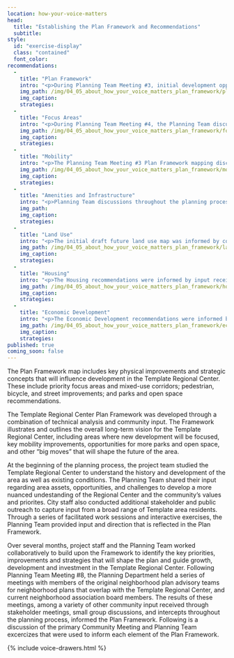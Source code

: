 ```yaml
---
location: how-your-voice-matters
head:
  title: "Establishing the Plan Framework and Recommendations"
  subtitle:
style:
  id: "exercise-display"
  class: "contained"
  font_color:
recommendations:
  -
    title: "Plan Framework"
    intro: "<p>During Planning Team Meeting #3, initial development opportunity areas were presented, and used to inform two, small group, map-based discussions that identified preliminary elements of the Plan Framework, including: preferred focus areas; mixed-use corridors; new park or plaza locations; trail, bicycle, and transit routes; intersection improvements; and gateways.</p>"
    img_path: /img/04_05_about_how_your_voice_matters_plan_framework/plan_framework.jpg
    img_caption:
    strategies:
  -
    title: "Focus Areas"
    intro: "<p>During Planning Team Meeting #4, the Planning Team discussed the intended purpose, character, and future building heights for focus areas and selected mixed-use corridors. During Community Meeting #3, participants were invited to provide input on the same focus areas and mixed-use corridor attributes discussed above. The results of these exercises were used to directly inform the <a href='/plan-framework/focus-area/' target='_blank'>focus areas</a> and <a href='/plan-framework/land-use/' target='_blank'>land use</a> elements of the plan.</p>"
    img_path: /img/04_05_about_how_your_voice_matters_plan_framework/focus_areas.jpg
    img_caption:
    strategies:
  -
    title: "Mobility"
    intro: "<p>The Planning Team Meeting #3 Plan Framework mapping discussion informed the Mobility Framework. Community Meeting #3 offered two exercises to inform the Mobility Framework. In the first exercise, prominent streets were identified on the mobility framework diagram. Participants then voted using stickers with bus, car, and bicycle icons to symbolize what mode of travel they thought needed to be prioritized on each street. The other activity used a profile view image of a streetscape, and invited particiapnts to allocate space to alternative modes and alements of the streetscape, such as automobile travel lanes, turn lanes, alternative sidewalk widths, alternative bicycle facilities, and transit lanes. The results of the exercise were used to inform the <a href='/plan-framework/mobility/' target='_blank'>Mobility Framework</a> element of the Plan. </p>"
    img_path: /img/04_05_about_how_your_voice_matters_plan_framework/mobility.jpg
    img_caption:
    strategies:
  -
    title: "Amenities and Infrastructure"
    intro: "<p>Planning Team discussions throughout the planning process and the results of Community Meetings #1 and #2 were used to inform the Amenities and Infrastructure Recommendations. A substantial amount of input on these topics was received through planning process exercises regarding assets, opportunities, vision, focus areas and mixed-use corridors, land use, and neighborhood priorities. Planning Team Meeting #6 included dedicated discussion through a mapping exercise to inform the <a href='/plan-framework/amenities-and-infrastructure/' target='_blank'>Amenities and Infrastructure</a> recommendations.</p>"
    img_path:
    img_caption:
    strategies:
  -
    title: "Land Use"
    intro: "<p>The initial draft future land use map was informed by community input from Community Meetings #1 and #2, and Planning Team Meetings #1 through #5. At Planning Team Meeting #6, the Planning Department introduced the proposed land use classifications to be used throughout San Antonio, as well as the methodology used to create the draft land use maps. Then the Template initial draft future land use map was presented and discussed, focusing on smaller areas of Template. At Planning Team Meeting #7, areas of Template that received less attention in Planning Team Meeting #6 were discussed, including areas adjacent to Broadway Street. Discussion in these meetings also informed land use policy concepts to accompany the future land use map. Feedback from these two meetings was used to present conceptual revisions to the future land use map at Planning Team Meeting #8, where additional feedback was obtained. The results of these meetings, and other input received throughout the planning process, were used to complete the future land use map and policy.</p>"
    img_path: /img/04_05_about_how_your_voice_matters_plan_framework/land_use.jpg
    img_caption:
    strategies:
  -
    title: "Housing"
    intro: "<p>The Housing recommendations were informed by input received in Community Meetings #1 and #2, and Planning Team Meetings #1 through #8. Housing was a recurring topic of input throughout the planning process. Planning Team Meeting #5 included a presentation on initial draft housing concepts and dedicated discussion to inform housing recommendations. Community Meeting #2 included an exercise that invited participants to identify alternative types of appropriate housing for neighborhoods and for focus areas and mixed-use corridors.</p>"
    img_path: /img/04_05_about_how_your_voice_matters_plan_framework/housing.jpg
    img_caption:
    strategies:
  -
    title: "Economic Development"
    intro: "<p>The Economic Development recommendations were informed by input received in Community Meetings #1 and #2, and Planning Team Meetings #1 through #8. Planning Team Meeting #5 included a presentation on initial draft economic development strategies and dedicated discussion to inform economic development recommendations. </p>"
    img_path: /img/04_05_about_how_your_voice_matters_plan_framework/economic_development.jpg
    img_caption:
    strategies:
published: true
coming_soon: false
---
```

<p>The Plan Framework map includes key physical improvements and strategic concepts that will influence development in the Template Regional Center. These include priority focus areas and mixed-use corridors; pedestrian, bicycle, and street improvements; and parks and open space recommendations.</p>
<p>The Template Regional Center Plan Framework was developed through a combination of technical analysis and community input. The Framework illustrates and outlines the overall long-term vision for the Template Regional Center, including areas where new development will be focused, key mobility improvements, opportunities for more parks and open space, and other “big moves” that will shape the future of the area.</p>
<p>At the beginning of the planning process, the project team studied the Template Regional Center to understand the history and development of the area as well as existing conditions. The Planning Team shared their input regarding area assets, opportunities, and challenges to develop a more nuanced undestanding of the Regional Center and the community’s values and priorites. City staff also conducted additional stakeholder and public outreach to capture input from a broad range of Template area residents. Through a series of facilitated work sessions and interactive exercises, the Planning Team provided input and direction that is reflected in the Plan Framework.</p>
<p>Over several months, project staff and the Planning Team worked collaboratively to build upon the Framework to identify the key priorities, improvements and strategies that will shape the plan and guide growth, development and investment in the  Template Regional Center. Following Planning Team Meeting #8, the Planning Department held a series of meetings with members of the original neighborhood plan advisory teams for neighborhood plans that overlap with the Template Regional Center, and current neighborhood association board members. The results of these meetings, among a variety of other community input received through stakeholder meetings, small group discussions, and intercepts throughout the planning process, informed the Plan Framework. Following is a discussion of the primary Community Meeting and Planning Team excercizes that were used to inform each element of the Plan Framework. </p>

{% include voice-drawers.html %}
